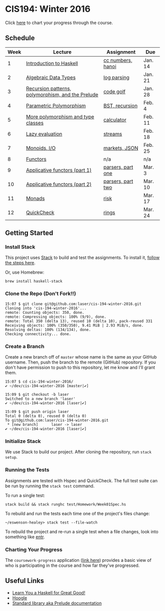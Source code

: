 # CIS194: Winter 2016

Click [here](http://coursework-progress.herokuapp.com/) to chart your progress through the course.

## Schedule

Week | Lecture                                                | Assignment              | Due     |
---- | ------------------------------------------------------ | ----------------------- | ------- |
1    | [Introduction to Haskell][1]                           | [cc numbers, hanoi][21] | Jan. 14 |
2    | [Algebraic Data Types][2]                              | [log parsing][22]       | Jan. 21 |
3    | [Recursion patterns, polymorphism, and the Prelude][3] | [code golf][23]         | Jan. 28 |
4    | [Parametric Polymorphism][4]                           | [BST, recursion][24]    | Feb. 4  |
5    | [More polymorphism and type classes][5]                | [calculator][25]        | Feb. 11 |
6    | [Lazy evaluation][6]                                   | [streams][26]           | Feb. 18 |
7    | [Monoids, I/O][7]                                      | [markets, JSON][27]     | Feb. 25 |
8    | [Functors][8]                                          | n/a                     | n/a     |
9    | [Applicative functors (part 1)][9]                     | [parsers, part one][28] | Mar. 3  |
10   | [Applicative functors (part 2)][10]                    | [parsers, part two][29] | Mar. 10 |
11   | [Monads][11]                                           | [risk][30]              | Mar. 17 |
12   | [QuickCheck][12]                                       | [rings][31]             | Mar. 24 |

  [1]: https://github.com/laser/cis-194-winter-2016/blob/master/pdfs/lectures/Week01L-intro.pdf
  [2]: https://github.com/laser/cis-194-winter-2016/blob/master/pdfs/lectures/Week02L-ADTs.pdf
  [3]: https://github.com/laser/cis-194-winter-2016/blob/master/pdfs/lectures/Week03L-recursion-and-polymorphism.pdf
  [4]: https://github.com/laser/cis-194-winter-2016/blob/master/pdfs/lectures/Week04L-parametric-polymorphism.pdf
  [5]: https://github.com/laser/cis-194-winter-2016/blob/master/pdfs/lectures/Week05L-type-classes.pdf
  [6]: https://github.com/laser/cis-194-winter-2016/blob/master/pdfs/lectures/Week06L-laziness.pdf
  [7]: https://github.com/laser/cis-194-winter-2016/blob/master/pdfs/lectures/Week07L-monoids-and-IO.pdf
  [8]: https://github.com/laser/cis-194-winter-2016/blob/master/pdfs/lectures/Week08L-functors.pdf
  [9]: https://github.com/laser/cis-194-winter-2016/blob/master/pdfs/lectures/Week09L-applicative.pdf
  [10]: https://github.com/laser/cis-194-winter-2016/blob/master/pdfs/lectures/Week10L-applicative-cont.pdf
  [11]: https://github.com/laser/cis-194-winter-2016/blob/master/pdfs/lectures/Week11L-monads.pdf
  [12]: https://github.com/laser/cis-194-winter-2016/blob/master/pdfs/lectures/Week12L-quickcheck.pdf

  [21]: https://github.com/laser/cis-194-winter-2016/blob/master/pdfs/assignments/Week01A-intro.pdf
  [22]: https://github.com/laser/cis-194-winter-2016/blob/master/pdfs/assignments/Week02A-ADTs.pdf
  [23]: https://github.com/laser/cis-194-winter-2016/blob/master/pdfs/assignments/Week03A-recursion-and-polymorphism.pdf
  [24]: https://github.com/laser/cis-194-winter-2016/blob/master/pdfs/assignments/Week04A-parametric-polymorphism.pdf
  [25]: https://github.com/laser/cis-194-winter-2016/blob/master/pdfs/assignments/Week05A-type-classes.pdf
  [26]: https://github.com/laser/cis-194-winter-2016/blob/master/pdfs/assignments/Week06A-laziness.pdf
  [27]: https://github.com/laser/cis-194-winter-2016/blob/master/pdfs/assignments/Week07A-monoids-and-IO.pdf
  [28]: https://github.com/laser/cis-194-winter-2016/blob/master/pdfs/assignments/Week09A-applicative.pdf
  [29]: https://github.com/laser/cis-194-winter-2016/blob/master/pdfs/assignments/Week10A-applicative-cont.pdf
  [30]: https://github.com/laser/cis-194-winter-2016/blob/master/pdfs/assignments/Week11A-monads.pdf
  [31]: https://github.com/laser/cis-194-winter-2016/blob/master/pdfs/assignments/Week12A-quickcheck.pdf

## Getting Started

### Install Stack

This project uses [Stack](http://docs.haskellstack.org/en/stable/README.html) to build and test the assignments. To install it, [follow the steps here](http://docs.haskellstack.org/en/stable/README.html#how-to-install).

Or, use Homebrew:

```
brew install haskell-stack
```

### Clone the Repo (Don't Fork!!)

```
15:07 $ git clone git@github.com:laser/cis-194-winter-2016.git
Cloning into 'cis-194-winter-2016'...
remote: Counting objects: 350, done.
remote: Compressing objects: 100% (9/9), done.
remote: Total 350 (delta 13), reused 10 (delta 10), pack-reused 331
Receiving objects: 100% (350/350), 9.41 MiB | 2.93 MiB/s, done.
Resolving deltas: 100% (134/134), done.
Checking connectivity... done.
```

### Create a Branch

Create a new branch off of `master` whose name is the same as your GitHub username. Then, push the branch to the remote (GitHub) repository. If you don't have permission to push to this repository, let me know and I'll grant them.

```
15:07 $ cd cis-194-winter-2016/
✔ ~/dev/cis-194-winter-2016 [master|✔]

15:09 $ git checkout -b laser
Switched to a new branch 'laser'
✔ ~/dev/cis-194-winter-2016 [laser|✔]

15:09 $ git push origin laser
Total 0 (delta 0), reused 0 (delta 0)
To git@github.com:laser/cis-194-winter-2016.git
 * [new branch]      laser -> laser
✔ ~/dev/cis-194-winter-2016 [laser|✔]
```

### Initialize Stack

We use Stack to build our project. After cloning the repository, run `stack setup`.


### Running the Tests

Assignments are tested with Hspec and QuickCheck. The full test suite can be run by running the `stack test` command.

To run a single test:

```
stack build && stack runghc test/Homework/Week01Spec.hs
```

To rebuild and run the tests each time one of the project's files change:

```
~/eswenson-healey> stack test --file-watch
```

To rebuild the project and re-run a single test when a file changes, look into something like [entr](http://entrproject.org/).

### Charting Your Progress

The `coursework-progress` application ([link here][100]) provides a basic view
of who is participating in the course and how far they've progressed.

  [100]: http://coursework-progress.herokuapp.com

## Useful Links

* [Learn You a Haskell for Great Good!](http://learnyouahaskell.com/chapters)
* [Hoogle](https://www.haskell.org/hoogle/)
* [Standard library aka Prelude documentation](http://hackage.haskell.org/package/base)
